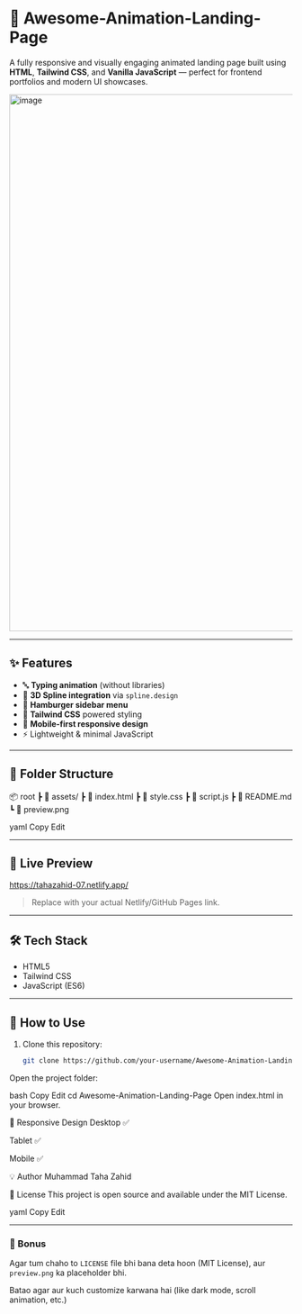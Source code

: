 # 🚀 Awesome-Animation-Landing-Page

A fully responsive and visually engaging animated landing page built using **HTML**, **Tailwind CSS**, and **Vanilla JavaScript** — perfect for frontend portfolios and modern UI showcases.

<img width="1920" height="954" alt="image" src="https://github.com/user-attachments/assets/a2e0cd29-f009-44d0-9317-82b6ec0523c7" />


---

## ✨ Features

- 🔤 **Typing animation** (without libraries)
- 🧊 **3D Spline integration** via `spline.design`
- 🍔 **Hamburger sidebar menu**
- 🎨 **Tailwind CSS** powered styling
- 📱 **Mobile-first responsive design**
- ⚡ Lightweight & minimal JavaScript

---

## 📂 Folder Structure

📦 root
┣ 📁 assets/
┣ 📄 index.html
┣ 📄 style.css
┣ 📄 script.js
┣ 📄 README.md
┗ 📄 preview.png

yaml
Copy
Edit

---

## 📸 Live Preview
https://tahazahid-07.netlify.app/

> Replace with your actual Netlify/GitHub Pages link.

---

## 🛠️ Tech Stack

- HTML5
- Tailwind CSS
- JavaScript (ES6)


---

## 🚀 How to Use

1. Clone this repository:
   ```bash
   git clone https://github.com/your-username/Awesome-Animation-Landing-Page.git
Open the project folder:

bash
Copy
Edit
cd Awesome-Animation-Landing-Page
Open index.html in your browser.

📱 Responsive Design
Desktop ✅

Tablet ✅

Mobile ✅

💡 Author
Muhammad Taha Zahid


📄 License
This project is open source and available under the MIT License.

yaml
Copy
Edit

---

### 📝 Bonus

Agar tum chaho to `LICENSE` file bhi bana deta hoon (MIT License), aur `preview.png` ka placeholder bhi.

Batao agar aur kuch customize karwana hai (like dark mode, scroll animation, etc.)
